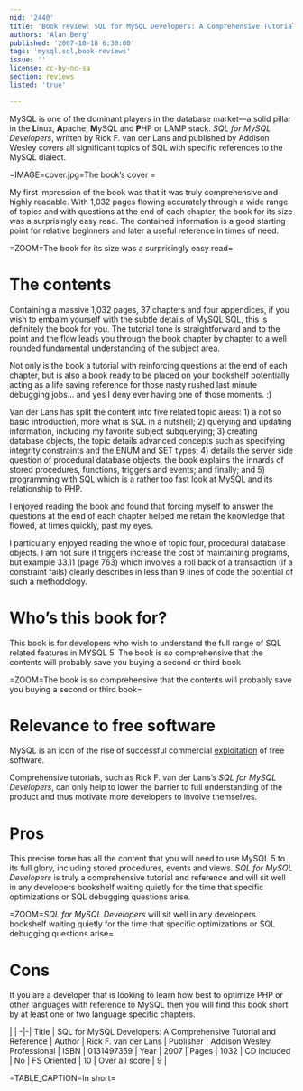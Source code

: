 ```yaml
---
nid: '2440'
title: 'Book review: SQL for MySQL Developers: A Comprehensive Tutorial and Reference by <i>Rick F. van der Lans</i>'
authors: 'Alan Berg'
published: '2007-10-18 6:30:00'
tags: 'mysql,sql,book-reviews'
issue: ''
license: cc-by-nc-sa
section: reviews
listed: 'true'

---
```

MySQL is one of the dominant players in the database market—a solid pillar in the **L**inux, **A**pache, **M**ySQL and **P**HP or LAMP stack. _SQL for MySQL Developers_, written by Rick F. van der Lans and published by Addison Wesley covers all significant topics of SQL with specific references to the MySQL dialect.


=IMAGE=cover.jpg=The book’s cover =

My first impression of the book was that it was truly comprehensive and highly readable. With 1,032 pages flowing accurately through a wide range of topics and with questions at the end of each chapter, the book for its size was a surprisingly easy read. The contained information is a good starting point for relative beginners and later a useful reference in times of need.


=ZOOM=The book for its size was a surprisingly easy read=


# The contents

Containing a massive 1,032 pages, 37 chapters and four appendices, if you wish to embalm yourself with the subtle details of MySQL SQL, this is definitely the book for you. The tutorial tone is straightforward and to the point and the flow leads you through the book chapter by chapter to a well rounded fundamental understanding of the subject area.

Not only is the book a tutorial with reinforcing questions at the end of each chapter, but is also a book ready to be placed on your bookshelf potentially acting as a life saving reference for those nasty rushed last minute debugging jobs... and yes I deny ever having one of those moments. :)

Van der Lans has split the content into five related topic areas: 1) a not so basic introduction, more what is SQL in a nutshell; 2) querying and updating information, including my favorite subject subquerying; 3) creating database objects, the topic details advanced concepts such as specifying integrity constraints and the ENUM and SET types; 4) details the server side question of procedural database objects, the book explains the innards of stored procedures, functions, triggers and events; and finally; and 5) programming with SQL which is a rather too fast look at MySQL and its relationship to PHP.

I enjoyed reading the book and found that forcing myself to answer the questions at the end of each chapter helped me retain the knowledge that flowed, at times quickly, past my eyes.

I particularly enjoyed reading the whole of topic four, procedural database objects. I am not sure if triggers increase the cost of maintaining programs, but example 33.11 (page 763) which involves a roll back of a transaction (if a constraint fails) clearly describes in less than 9 lines of code the potential of such a methodology.


# Who’s this book for?

This book is for developers who wish to understand the full range of SQL related features in MYSQL 5. The book is so comprehensive that the contents will probably save you buying a second or third book


=ZOOM=The book is so comprehensive that the contents will probably save you buying a second or third book=


# Relevance to free software

MySQL is an icon of the rise of successful commercial [exploitation](http://www.mysql.com/company/legal/licensing/) of free software.

Comprehensive tutorials, such as Rick F. van der Lans’s _SQL for MySQL Developers_, can only help to lower the barrier to full understanding of the product and thus motivate more developers to involve themselves.


# Pros

This precise tome has all the content that you will need to use MySQL 5 to its full glory, including stored procedures, events and views. _SQL for MySQL Developers_ is truly a comprehensive tutorial and reference and will sit well in any developers bookshelf waiting quietly for the time that specific optimizations or SQL debugging questions arise.


=ZOOM=_SQL for MySQL Developers_ will sit well in any developers bookshelf waiting quietly for the time that specific optimizations or SQL debugging questions arise=


# Cons

If you are a developer that is looking to learn how best to optimize PHP or other languages with reference to MySQL then you will find this book short by at least one or two language specific chapters.


 | |
-|-|
Title | SQL for MySQL Developers: A Comprehensive Tutorial and Reference | 
Author | Rick F. van der Lans | 
Publisher | Addison Wesley Professional | 
ISBN | 0131497359 | 
Year | 2007 | 
Pages | 1032 | 
CD included | No | 
FS Oriented | 10 | 
Over all score | 9 | 

=TABLE_CAPTION=In short=


